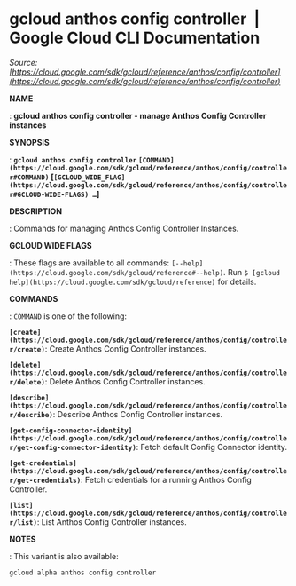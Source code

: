 # gcloud anthos config controller  |  Google Cloud CLI Documentation

*Source: [https://cloud.google.com/sdk/gcloud/reference/anthos/config/controller](https://cloud.google.com/sdk/gcloud/reference/anthos/config/controller)*

**NAME**

: **gcloud anthos config controller - manage Anthos Config Controller instances**

**SYNOPSIS**

: **`gcloud anthos config controller` `[COMMAND](https://cloud.google.com/sdk/gcloud/reference/anthos/config/controller#COMMAND)` [`[GCLOUD_WIDE_FLAG](https://cloud.google.com/sdk/gcloud/reference/anthos/config/controller#GCLOUD-WIDE-FLAGS) …`]**

**DESCRIPTION**

: Commands for managing Anthos Config Controller Instances.

**GCLOUD WIDE FLAGS**

: These flags are available to all commands: `[--help](https://cloud.google.com/sdk/gcloud/reference#--help)`.
Run `$ [gcloud help](https://cloud.google.com/sdk/gcloud/reference)` for details.

**COMMANDS**

: ``COMMAND`` is one of the following:

**`[create](https://cloud.google.com/sdk/gcloud/reference/anthos/config/controller/create)`**:
Create Anthos Config Controller instances.

**`[delete](https://cloud.google.com/sdk/gcloud/reference/anthos/config/controller/delete)`**:
Delete Anthos Config Controller instances.

**`[describe](https://cloud.google.com/sdk/gcloud/reference/anthos/config/controller/describe)`**:
Describe Anthos Config Controller instances.

**`[get-config-connector-identity](https://cloud.google.com/sdk/gcloud/reference/anthos/config/controller/get-config-connector-identity)`**:
Fetch default Config Connector identity.

**`[get-credentials](https://cloud.google.com/sdk/gcloud/reference/anthos/config/controller/get-credentials)`**:
Fetch credentials for a running Anthos Config Controller.

**`[list](https://cloud.google.com/sdk/gcloud/reference/anthos/config/controller/list)`**:
List Anthos Config Controller instances.

**NOTES**

: This variant is also available:

```
gcloud alpha anthos config controller
```